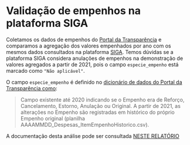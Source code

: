 # Validação de empenhos na plataforma SIGA

Coletamos os dados de empenhos do [Portal da Transparência](https://portaldatransparencia.gov.br/download-de-dados/despesas) e comparamos a agregação dos valores empenhados por ano com os mesmos dados consultados na plataforma [SIGA](https://www12.senado.leg.br/orcamento/sigabrasil). Temos dúvidas se a plataforma SIGA considera anulações de empenhos na demonstração de valores agregados a partir de 2021, pois o campo `especie_empenho` está marcado como `"Não aplicável"`.

O campo `especie_empenho` é definido no [dicionário de dados do Portal da Transparência como](https://portaldatransparencia.gov.br/pagina-interna/605513-dicionario-de-dados-empenho):

> Campo existente até 2020 indicando se o Empenho era de Reforço, Cancelamento, Estorno, Anulação ou Original. A partir de 2021, as alterações no Empenho são registradas em histórico do próprio Empenho original (planilha AAAAMMDD_Despesas_ItemEmpenhoHistorico.csv).

A documentação desta análise pode ser consultada [NESTE RELATÓRIO](transparencia-brasil.github.io\docs\01-validacao-empenhos.html)
